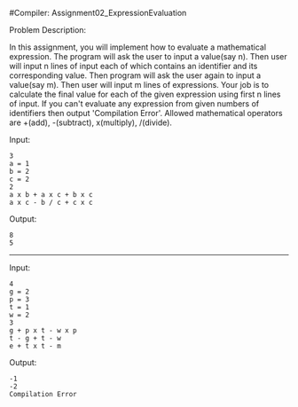 #Compiler: Assignment02_ExpressionEvaluation

Problem Description:
<p>
In this assignment, you will implement how to evaluate a mathematical expression. The program will ask the user to input a value(say n). Then user will input n lines of input each of which contains an identifier and its corresponding value. Then program will ask the user again to input a value(say m). Then user will input m lines of expressions. Your job is to calculate the final value for each of the given expression using first n lines of input. If you can't evaluate any expression from given numbers of identifiers then output 'Compilation Error'. Allowed mathematical operators are +(add), -(subtract), x(multiply), /(divide).
</p>


Input:
```
3
a = 1
b = 2
c = 2
2
a x b + a x c + b x c
a x c - b / c + c x c
```
Output:
```
8
5
```
----------------------

Input:
```
4
g = 2
p = 3
t = 1
w = 2
3
g + p x t - w x p
t - g + t - w
e + t x t - m
```
Output:
```
-1
-2
Compilation Error
```
